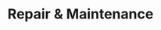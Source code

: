 ---
layout: service-sec-landing.njk
title: Repair & Maintenance
bodyName: p-repair-maintenance
tags: ['service']
eleventyNavigation:
  key: Repair & Maintenance
  parent: Services
  order: 2
description: Driven Garage nothern California restomod auto customization and repair shop  
introHead: Keep Up your Ride
intro: Proper maintenance of your classic car can help avoid nasty and expensive problems down the road. Aggressive and consistent maintenance is the best way to ensure your car will be ready when you want to drive, and that you don't get surprised with unexpected failures. Your car is special - this much you know. What you may not know is that your classic may need special services and additives to keep it running at peak performance.
featLayoutTitle: Get it Running
featLayoutBody: <p>Wanted to take out your classic car for a Saturday crusie and it wouldn't start? We're here in the Bay Area to help you get your baby back on the road.</p><p>From diagnostics to fuel and electrical issuse, our techs will inspect all systems to ensure we'll get you on your way safely. And when you're ready to get a performance boost or other upgrades, we're here for you.</p>
featuredImage: ./src/_images/65_Mustang_quick_service.jpg
featuredImageAlt: "65 Mustang quick service"
featuredImagePos: "margin-top: -38%;"
collectionName: repairMaintenance
isHome: 1
mylistfield:
  - "General repair"
  - "Classic car oil changes"
  - "Carb tuning and timing"
  - "Pre-Purchase inspections"
  - "Get it running"
  - "Electrical Repair"
---